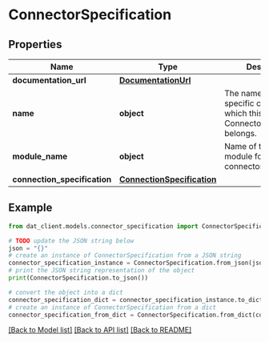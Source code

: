 # ConnectorSpecification


## Properties

Name | Type | Description | Notes
------------ | ------------- | ------------- | -------------
**documentation_url** | [**DocumentationUrl**](DocumentationUrl.md) |  | [optional] 
**name** | **object** | The name of the specific connector to which this ConnectorSpecification belongs. | 
**module_name** | **object** | Name of the python module for this connector | 
**connection_specification** | [**ConnectionSpecification**](ConnectionSpecification.md) |  | 

## Example

```python
from dat_client.models.connector_specification import ConnectorSpecification

# TODO update the JSON string below
json = "{}"
# create an instance of ConnectorSpecification from a JSON string
connector_specification_instance = ConnectorSpecification.from_json(json)
# print the JSON string representation of the object
print(ConnectorSpecification.to_json())

# convert the object into a dict
connector_specification_dict = connector_specification_instance.to_dict()
# create an instance of ConnectorSpecification from a dict
connector_specification_from_dict = ConnectorSpecification.from_dict(connector_specification_dict)
```
[[Back to Model list]](../README.md#documentation-for-models) [[Back to API list]](../README.md#documentation-for-api-endpoints) [[Back to README]](../README.md)


